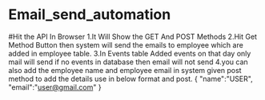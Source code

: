 # Email_send_automation
#Hit the API In Browser 
1.It Will Show the GET And POST Methods
2.Hit Get Method Button then  system will send the emails to employee which are added in employee table.
3.In Events table Added events on that day only mail will send if no events in database then email will not send
4.you can also add the employee name and employee email in system given post method to add the details use in below format and post.
{
"name":"USER",
"email":"user@gmail.com"
}
